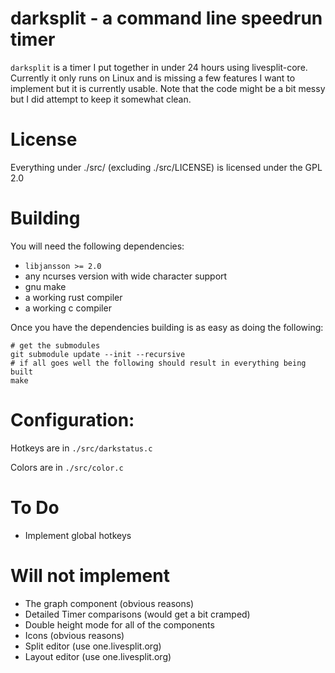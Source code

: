 # darksplit - a command line speedrun timer

`darksplit` is a timer I put together in under 24 hours using livesplit-core. 
Currently it only runs on Linux and is missing a few features I want to 
implement but it is currently usable. Note that the code might be a bit messy
but I did attempt to keep it somewhat clean.

# License 

Everything under ./src/ (excluding ./src/LICENSE) is licensed under the GPL 2.0 

# Building

You will need the following dependencies:

* `libjansson >= 2.0`
* any ncurses version with wide character support
* gnu make
* a working rust compiler
* a working c compiler

Once you have the dependencies building is as easy as doing the following:

```
# get the submodules
git submodule update --init --recursive
# if all goes well the following should result in everything being built
make
```

# Configuration:

Hotkeys are in `./src/darkstatus.c`

Colors are in `./src/color.c`


# To Do

- Implement global hotkeys

# Will not implement

- The graph component (obvious reasons)
- Detailed Timer comparisons (would get a bit cramped)
- Double height mode for all of the components
- Icons (obvious reasons)
- Split editor (use one.livesplit.org)
- Layout editor (use one.livesplit.org)

